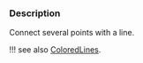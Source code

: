 ### Description

Connect several points with a line.

!!! see also
    [ColoredLines](/Python/GeometricObjects/ColoredLines).

